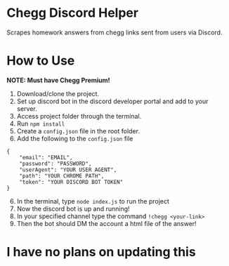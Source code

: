 # Chegg Discord Helper
Scrapes homework answers from chegg links sent from users via Discord.
# How to Use
**NOTE: Must have Chegg Premium!**
1. Download/clone the project.
2. Set up discord bot in the discord developer portal and add to your server.
3. Access project folder through the terminal.
4. Run `npm install`
5. Create a `config.json` file in the root folder.
6. Add the following to the `config.json` file
``` 
{
    "email": "EMAIL",
    "password": "PASSWORD",
    "userAgent": "YOUR USER AGENT",
    "path": "YOUR CHROME PATH",
    "token": "YOUR DISCORD BOT TOKEN"
}
```
6. In the terminal, type `node index.js` to run the project
7. Now the discord bot is up and running!
8. In your specified channel type the command `!chegg <your-link>`
9. Then the bot should DM the account a html file of the answer!
# I have no plans on updating this
